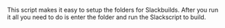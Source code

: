 This script makes it easy to setup the folders for Slackbuilds.
After you run it all you need to do is enter the folder and run the Slackscript to build.
